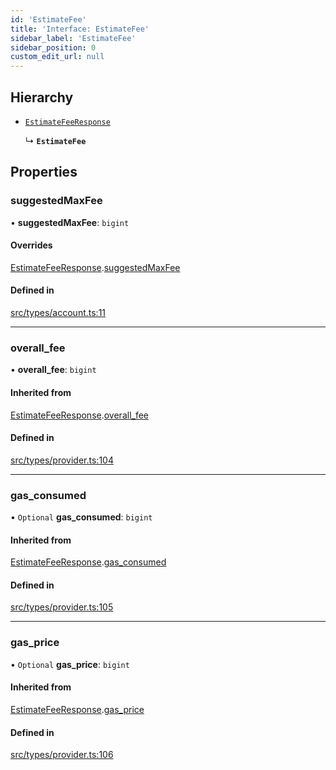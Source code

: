 ```yaml
---
id: 'EstimateFee'
title: 'Interface: EstimateFee'
sidebar_label: 'EstimateFee'
sidebar_position: 0
custom_edit_url: null
---
```


## Hierarchy

- [`EstimateFeeResponse`](EstimateFeeResponse.md)

  ↳ **`EstimateFee`**

## Properties

### suggestedMaxFee

• **suggestedMaxFee**: `bigint`

#### Overrides

[EstimateFeeResponse](EstimateFeeResponse.md).[suggestedMaxFee](EstimateFeeResponse.md#suggestedmaxfee)

#### Defined in

[src/types/account.ts:11](https://github.com/PhilippeR26/starknet.js/blob/d3c8cca/src/types/account.ts#L11)

---

### overall_fee

• **overall_fee**: `bigint`

#### Inherited from

[EstimateFeeResponse](EstimateFeeResponse.md).[overall_fee](EstimateFeeResponse.md#overall_fee)

#### Defined in

[src/types/provider.ts:104](https://github.com/PhilippeR26/starknet.js/blob/d3c8cca/src/types/provider.ts#L104)

---

### gas_consumed

• `Optional` **gas_consumed**: `bigint`

#### Inherited from

[EstimateFeeResponse](EstimateFeeResponse.md).[gas_consumed](EstimateFeeResponse.md#gas_consumed)

#### Defined in

[src/types/provider.ts:105](https://github.com/PhilippeR26/starknet.js/blob/d3c8cca/src/types/provider.ts#L105)

---

### gas_price

• `Optional` **gas_price**: `bigint`

#### Inherited from

[EstimateFeeResponse](EstimateFeeResponse.md).[gas_price](EstimateFeeResponse.md#gas_price)

#### Defined in

[src/types/provider.ts:106](https://github.com/PhilippeR26/starknet.js/blob/d3c8cca/src/types/provider.ts#L106)
